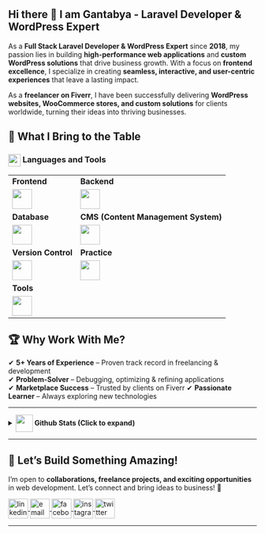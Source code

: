 ## Hi there 👋 I am Gantabya - Laravel Developer & WordPress Expert


As a **Full Stack Laravel Developer & WordPress Expert** since **2018**, my passion lies in building **high-performance web applications** and **custom WordPress solutions** that drive business growth. With a focus on **frontend excellence**, I specialize in creating **seamless, interactive, and user-centric experiences** that leave a lasting impact.

As a **freelancer on Fiverr**, I have been successfully delivering **WordPress websites, WooCommerce stores, and custom solutions** for clients worldwide, turning their ideas into thriving businesses.

## 🚀 What I Bring to the Table

### <img src="https://media2.giphy.com/media/QssGEmpkyEOhBCb7e1/giphy.gif?cid=ecf05e47a0n3gi1bfqntqmob8g9aid1oyj2wr3ds3mg700bl&rid=giphy.gif" align="center" width="25" /> **Languages and Tools**


  <table>
    <tr>
      <td><strong>Frontend</strong></td>
      <td><strong>Backend</strong></td>
    </tr>
    <tr>
      <td>
        <img
          src="https://skillicons.dev/icons?i=vue,react,alpinejs,tailwind,bootstrap,js"
          height="40"
        />
      </td>
      <td>
        <img
          src="https://skillicons.dev/icons?i=php,laravel,nodejs,ts"
          height="40"
        />
      </td>
    </tr>
    <tr>
      <td><strong>Database</strong></td>
      <td><strong>CMS (Content Management System)</strong></td>
    </tr>
    <tr>
      <td>
        <img src="https://skillicons.dev/icons?i=mysql" 
          height="40" 
          />
      </td>
      <td>
        <img src="https://skillicons.dev/icons?i=wordpress" 
          height="40" 
          />
      </td>
    </tr>
    <tr>
      <td><strong>Version Control</strong></td>
      <td><strong>Practice</strong></td>
    </tr>
    <tr>
      <td>
        <img
          src="https://skillicons.dev/icons?i=git,github"
          height="40"
        />
      </td>
      <td>
        <img src="https://skillicons.dev/icons?i=vscode,discord,codepen" 
          height="40" 
          />
      </td>
    </tr>
    <tr>
      <td colspan="2"><strong>Tools</strong></td>
    </tr>
    <tr>
      <td colspan="2">
        <img
          src="https://skillicons.dev/icons?i=figma,ps,postman,vite,ai,npm,pr"
          height="40"
        />
      </td>
    </tr>
  </table>

## 🏆 **Why Work With Me?**  
✔ **5+ Years of Experience** – Proven track record in freelancing & development  
✔ **Problem-Solver** – Debugging, optimizing & refining applications  
✔ **Marketplace Success** – Trusted by clients on Fiverr
✔ **Passionate Learner** – Always exploring new technologies   

<hr />

<details>
  <summary>
    <strong
      ><img
        src="https://media.giphy.com/media/iY8CRBdQXODJSCERIr/giphy.gif"
        align="center"
        width="35"
      />
      Github Stats (Click to expand)</strong
    >
  </summary>
  <br />
  <div align="center">
    <a href="https://github.com/devgantabya">
      <img
        height="180em"
        src="https://github-readme-stats.vercel.app/api?username=devgantabya&show_icons=true&theme=tokyonight"
        alt="devgantabya stats"
      />
      <img
        height="180em"
        src="https://github-readme-stats.vercel.app/api/top-langs?username=devgantabya&layout=compact&langs_count=8&theme=tokyonight"
        alt="Top Languages"
      />
    </a>
  </div>
</details>

---
## 🤝 **Let’s Build Something Amazing!**  
I’m open to **collaborations, freelance projects, and exciting opportunities** in web development. Let’s connect and bring ideas to business! 🚀 

<p align="left">
  <a href="https://www.linkedin.com/in/devgantabya/" target="blank">
    <img
      align="center"
      src="https://img.icons8.com/color/48/linkedin.png"
      alt="linkedin"
      height="40"
      width="40"
    />
  </a>
  <a href="mailto:developergantabya@gmail.com" target="blank">
    <img
      align="center"
      src="https://img.icons8.com/color/48/apple-mail.png"
      alt="email"
      height="40"
      width="40"
    />
  </a>
  <a href="https://www.facebook.com/devgantabya/" target="blank">
    <img
      align="center"
      src="https://img.icons8.com/?size=40&id=118497&format=png"
      alt="facebook"
      height="40"
      width="40"
    />
  </a>
  <a href="https://www.instagram.com/dev_gantabya/" target="blank">
    <img
      align="center"
      src="https://img.icons8.com/?size=40&id=32323&format=png"
      alt="instagram"
      height="40"
      width="40"
    />
  </a>
  <a href="https://x.com/dev_gantabya" target="blank">
    <img
      align="center"
      src="https://img.icons8.com/color/48/twitter--v1.png"
      alt="twitter"
      height="40"
      width="40"
    />
  </a>
</p>

---


